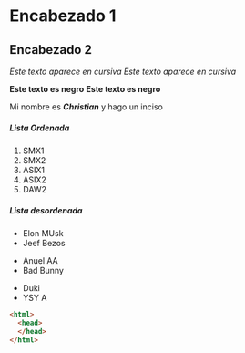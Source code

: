 # Encabezado 1
## Encabezado 2

*Este texto aparece en cursiva*
_Este texto aparece en cursiva_

**Este texto es negro**
__Este texto es negro__

Mi nombre es __*Christian*__ y hago un inciso

##### Lista Ordenada
1. SMX1 
2. SMX2
3. ASIX1
4. ASIX2
5. DAW2

##### Lista desordenada
* Elon MUsk
* Jeef Bezos
- Anuel AA
- Bad Bunny
+ Duki
+ YSY A

```html
<html>
  <head>
  </head>
</html>
```
